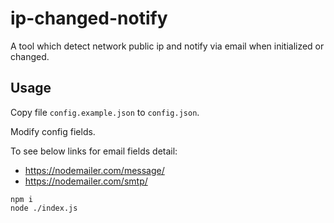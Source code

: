 # ip-changed-notify
A tool which detect network public ip and notify via email when initialized or changed.

## Usage

Copy file `config.example.json` to `config.json`.

Modify config fields.

To see below links for email fields detail:
- https://nodemailer.com/message/
- https://nodemailer.com/smtp/

```shell
npm i
node ./index.js
```